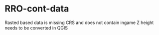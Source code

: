# RRO-cont-data
Rasted based data is missing CRS and does not contain ingame Z height needs to be converted in QGIS
